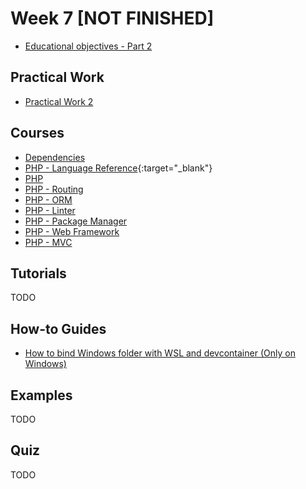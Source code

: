 # Week 7 [NOT FINISHED]

- [Educational objectives - Part 2](/web-course/educational-objectives/part-2/)

## Practical Work

- [Practical Work 2](/web-course/practical-works/practical-work-2/)

## Courses

- [Dependencies](/web-course/courses/dependencies/)
- [PHP - Language Reference](https://www.php.net/manual/en/langref.php){:target="_blank"}
- [PHP](/web-course/courses/php/)
- [PHP - Routing](/web-course/courses/php-routing/)
- [PHP - ORM](/web-course/courses/php-orm/)
- [PHP - Linter](/web-course/courses/php-linter/)
- [PHP - Package Manager](/web-course/courses/php-package-manager/)
- [PHP - Web Framework](/web-course/courses/php-web-framework/)
- [PHP - MVC](/web-course/courses/php-mvc/)

## Tutorials

TODO

## How-to Guides

- [How to bind Windows folder with WSL and devcontainer (Only on Windows)](/web-course/how-to-guides/how-to-bind-windows-folder-with-wsl-and-devcontainer/)

## Examples

TODO

## Quiz

TODO

